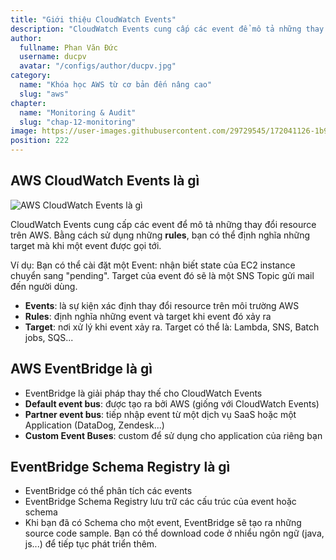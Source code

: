 ```yaml
---
title: "Giới thiệu CloudWatch Events"
description: "CloudWatch Events cung cấp các event để mô tả những thay đổi resource trên AWS. Bằng cách sử dụng những rules, bạn có thể định nghĩa những target mà khi một event được gọi tới. EventBridge là giải pháp thay thế cho CloudWatch Events"
author:
  fullname: Phan Văn Đức
  username: ducpv
  avatar: "/configs/author/ducpv.jpg"
category:
  name: "Khóa học AWS từ cơ bản đến nâng cao"
  slug: "aws"
chapter:
  name: "Monitoring & Audit"
  slug: "chap-12-monitoring"
image: https://user-images.githubusercontent.com/29729545/172041126-1b9595ec-2bba-4509-8639-36944c107bb4.png
position: 222
---
```


## AWS CloudWatch Events là gì

![AWS CloudWatch Events là gì](https://user-images.githubusercontent.com/29729545/172041126-1b9595ec-2bba-4509-8639-36944c107bb4.png)

CloudWatch Events cung cấp các event để mô tả những thay đổi resource trên AWS. Bằng cách sử dụng những **rules**, bạn có thể định nghĩa những target mà khi một event được gọi tới.

Ví dụ: Bạn có thể cài đặt một Event: nhận biết state của EC2 instance chuyển sang "pending". Target của event đó sẽ là một SNS Topic gửi mail đến người dùng.

- **Events**: là sự kiện xác định thay đổi resource trên môi trường AWS
- **Rules**: định nghĩa những event và target khi event đó xảy ra
- **Target**: nơi xử lý khi event xảy ra. Target có thể là: Lambda, SNS, Batch jobs, SQS...

## AWS EventBridge là gì

- EventBridge là giải pháp thay thế cho CloudWatch Events
- **Default event bus**: được tạo ra bởi AWS (giống với CloudWatch Events)
- **Partner event bus**: tiếp nhập event từ một dịch vụ SaaS hoặc một Application (DataDog, Zendesk...)
- **Custom Event Buses**: custom để sử dụng cho application của riêng bạn

## EventBridge Schema Registry là gì

- EventBridge có thể phân tích các events
- EventBridge Schema Registry lưu trữ các cấu trúc của event hoặc schema
- Khi bạn đã có Schema cho một event, EventBridge sẽ tạo ra những source code sample. Bạn có thể download code ở nhiểu ngôn ngữ (java, js...) để tiếp tục phát triển thêm.
